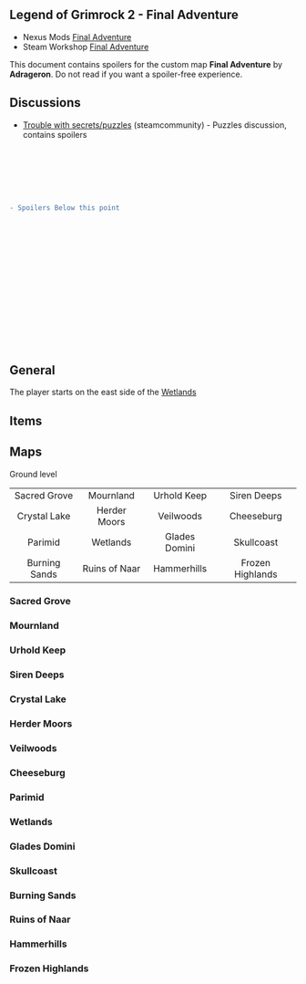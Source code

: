 Legend of Grimrock 2 - Final Adventure
--------------------------------------

- Nexus Mods [Final Adventure](https://www.nexusmods.com/legendofgrimrock2/mods/162)
- Steam Workshop [Final Adventure](https://steamcommunity.com/sharedfiles/filedetails/?id=2887835016)

This document contains spoilers for the custom map **Final Adventure** by **Adrageron**. Do not read if you want a spoiler-free experience.

## Discussions

- [Trouble with secrets/puzzles](https://steamcommunity.com/workshop/filedetails/discussion/2887835016/3589960830782074657/) (steamcommunity) - Puzzles discussion, contains spoilers

<br /><br /><br /><br /><br />
```diff
- Spoilers Below this point
```
<br /><br /><br /><br /><br /><br /><br /><br /><br /><br /><br /><br /><br />

## General

The player starts on the east side of the [Wetlands](#Wetlands)

## Items


## Maps

Ground level

|       |       |       |       |
| :---: | :---: | :---: | :---: |
| Sacred Grove | Mournland | Urhold Keep | Siren Deeps |
| Crystal Lake | Herder Moors | Veilwoods | Cheeseburg |
| Parimid | Wetlands | Glades Domini | Skullcoast |
| Burning Sands | Ruins of Naar | Hammerhills | Frozen Highlands |

### Sacred Grove
### Mournland
### Urhold Keep
### Siren Deeps
### Crystal Lake
### Herder Moors
### Veilwoods
### Cheeseburg
### Parimid
### Wetlands
### Glades Domini
### Skullcoast
### Burning Sands
### Ruins of Naar
### Hammerhills
### Frozen Highlands













